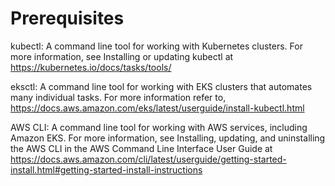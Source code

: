# Prerequisites

kubectl: A command line tool for working with Kubernetes clusters. For more information, see Installing or updating kubectl at https://kubernetes.io/docs/tasks/tools/

eksctl: A command line tool for working with EKS clusters that automates many individual tasks. For more information refer to, https://docs.aws.amazon.com/eks/latest/userguide/install-kubectl.html

AWS CLI: A command line tool for working with AWS services, including Amazon EKS. For more information, see Installing, updating, and uninstalling the AWS CLI in the AWS Command Line Interface User Guide at https://docs.aws.amazon.com/cli/latest/userguide/getting-started-install.html#getting-started-install-instructions
